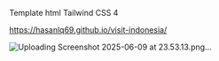 Template html Tailwind CSS 4

https://hasanlq69.github.io/visit-indonesia/


![Uploading Screenshot 2025-06-09 at 23.53.13.png…]()



